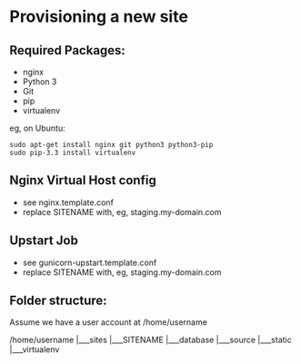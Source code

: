 Provisioning a new site
=======================

## Required Packages:

* nginx
* Python 3
* Git
* pip
* virtualenv

eg, on Ubuntu:

    sudo apt-get install nginx git python3 python3-pip
    sudo pip-3.3 install virtualenv

## Nginx Virtual Host config

* see nginx.template.conf
* replace SITENAME with, eg, staging.my-domain.com

## Upstart Job

* see gunicorn-upstart.template.conf
* replace SITENAME with, eg, staging.my-domain.com

## Folder structure:
Assume we have a user account at /home/username

/home/username
|___sites
    |___SITENAME
        |___database
        |___source
        |___static
        |___virtualenv

